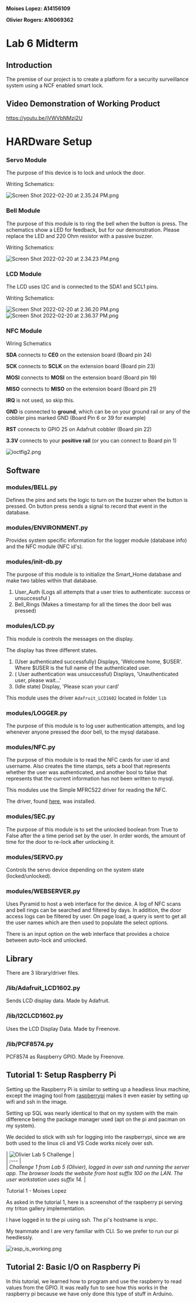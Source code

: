 **Moises Lopez: A14156109**

**Olivier Rogers: A16069362**

# Lab 6 Midterm

## Introduction

The premise of our project is to create a platform for a security surveillance system using a NCF enabled smart lock.

## Video Demonstration of Working Product

<https://youtu.be/jVWVbNMzj2U>

# HARDware Setup

### Servo Module

The purpose of this device is to lock and unlock the door.

Writing Schematics:

![Screen Shot 2022-02-20 at 2.35.24 PM.png](images/Screen%20Shot%202022-02-20%20at%202.35.24%20PM.png?fileId=19790#mimetype=image%2Fpng&hasPreview=true)

### Bell Module

The purpose of this module is to ring the bell when the button is press. The schematics show a LED for feedback, but for our demonstration. Please replace the LED and 220 Ohm resistor with a passive buzzer.

Writing Schematics:

![Screen Shot 2022-02-20 at 2.34.23 PM.png](images/Screen%20Shot%202022-02-20%20at%202.34.23%20PM.png?fileId=19764#mimetype=image%2Fpng&hasPreview=true)

### LCD Module

The LCD uses I2C and is connected to the SDA1 and SCL1 pins.

Writing Schematics:

![Screen Shot 2022-02-20 at 2.36.20 PM.png](images/Screen%20Shot%202022-02-20%20at%202.36.20%20PM.png?fileId=19773#mimetype=image%2Fpng&hasPreview=true)![Screen Shot 2022-02-20 at 2.36.37 PM.png](images/Screen%20Shot%202022-02-20%20at%202.36.37%20PM.png?fileId=19781#mimetype=image%2Fpng&hasPreview=true)

### NFC Module

Wiring Schematics

**SDA** connects to **CE0** on the extension board (Board pin 24)

**SCK** connects to **SCLK** on the extension board (Board pin 23)

**MOSI** connects to **MOSI** on the extension board (Board pin 19)

**MISO** connects to **MISO** on the extension board (Board pin 21)

**IRQ** is not used, so skip this.

**GND** is connected to **ground**, which can be on your ground rail or any of the cobbler pins marked GND (Board Pin 6 or 39 for example)

**RST** connects to GPIO 25 on Adafruit cobbler (Board pin 22)

**3.3V** connects to your **positive rail** (or you can connect to Board pin 1)

![ioctfig2.png](images/ioctfig2.png?fileId=19804#mimetype=image%2Fpng&hasPreview=true)

## Software

### modules/BELL.py

Defines the pins and sets the logic to turn on the buzzer when the button is pressed. On button press sends a signal to record that event in the database. 

### modules/ENVIRONMENT.py

Provides system specific information for the logger module (database info) and the NFC module (NFC id's).

### modules/init-db.py

The purpose of this module is to initialize the Smart\_Home database and make two tables within that database.

1. User\_Auth (Logs all attempts that a user tries to authenticate: success or unsuccessful )
2. Bell\_Rings (Makes a timestamp for all the times the door bell was pressed)

### modules/LCD.py

This module is controls the messages on the display.

The display has three different states.

1. (User authenticated successfully) Displays, 'Welcome home, $USER'. Where $USER is the full name of the authenticated user.
2. ( User authentication was unsuccessful) Displays, 'Unauthenticated user, please wait...'
3. (Idle state) Display, 'Please scan your card'

This module uses the driver `Adafruit_LCD1602` located in folder `lib`

### modules/LOGGER.py

The purpose of this module is to log user authentication attempts, and log whenever anyone pressed the door bell, to the mysql database.

### modules/NFC.py

The purpose of this module is to read the NFC cards for user id and username. Also creates the time stamps, sets a bool that represents whether the user was authenticated, and another bool to false that represents that the current information has not been written to mysql.

This modules use the Simple MFRC522 driver for reading the NFC.

The  driver, found [here](https://github.com/pimylifeup/MFRC522-python/blob/master/mfrc522/SimpleMFRC522.py), was installed.

### modules/SEC.py

The purpose of this module is to set the unlocked boolean from True to False after the a time period set by the user. In order words, the amount of time for the door to re-lock after unlocking it.

### modules/SERVO.py

Controls the servo device depending on the system state (locked/unlocked).

### modules/WEBSERVER.py

Uses Pyramid to host a web interface for the device. A log of NFC scans and bell rings can be searched and filtered by days. In addition, the door access logs can be filtered by user. On page load, a query is sent to get all the user names which are then used to populate the select options.

There is an input option on the web interface that provides a choice between auto-lock and unlocked.

## Library

There are 3 library/driver files. 

### /lib/Adafruit\_LCD1602.py

Sends LCD display data. Made by Adafruit.

### /lib/I2CLCD1602.py

Uses the LCD Display Data. Made by Freenove.

### /lib/PCF8574.py

PCF8574 as Raspberry GPIO. Made by Freenove.

## Tutorial 1: Setup Raspberry Pi

Setting up the Raspberry Pi is similar to setting up a headless linux machine, except the imaging tool from [raspberrypi](https://www.raspberrypi.com/software/) makes it even easier by setting up wifi and ssh in the image.

Setting up SQL was nearly identical to that on my system with the main difference being the package manager used (apt on the pi and pacman on my system).

We decided to stick with ssh for logging into the raspberrypi, since we are both used to the linux cli and VS Code works nicely over ssh.

| ![Olivier Lab 5 Challenge](images/T1_Oli.png) |\
| :--- |\
| *Challenge 1 from Lab 5 (Olivier), logged in over ssh and running the server app. The browser loads the website from host suffix 100 on the LAN. The user workstation uses suffix 14.* |

Tutorial 1 - Moises Lopez

As asked in the tutorial 1, here is a screenshot of the raspberry pi serving my triton gallery implementation.

I have logged in to the pi using ssh. The pi's hostname is xnpc.

My teammate and I are very familiar with CLI. So we prefer to run our pi heedlessly.

![rasp\_is\_working.png](images/rasp_is_working.png?fileId=20212#mimetype=image%2Fpng&hasPreview=true)

## Tutorial 2: Basic I/O on Raspberry Pi

In this tutorial, we learned how to program and use the raspberry to read values from the GPIO. It was really fun to see how this works in the raspberry pi because we have only done this type of stuff in Arduino.